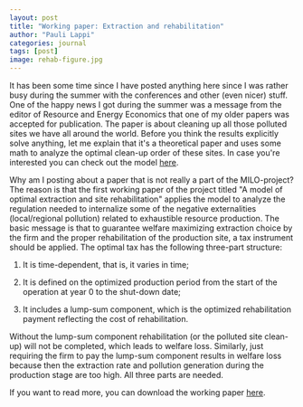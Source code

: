 ```yaml
---
layout: post
title: "Working paper: Extraction and rehabilitation"
author: "Pauli Lappi"
categories: journal
tags: [post]
image: rehab-figure.jpg
---
```

It has been some time since I have posted anything here since I was rather busy during the summer with the conferences and other (even nicer) stuff. One of the happy news I got 
during the summer was a message from the editor of Resource and Energy Economics that one of my older papers was accepted for publication. The paper is about 
cleaning up all those polluted sites we have all around the world. Before you think the results explicitly solve anything, let me explain that 
it's a theoretical paper and uses some math to analyze the optimal clean-up order of these sites. In case you're interested you can check out the model [here](https://www.sciencedirect.com/science/article/pii/S0928765518300678).

Why am I posting about a paper that is not really a part of the MILO-project? The reason is that the first working paper of the project titled 
"A model of optimal extraction and site rehabilitation" applies the model to analyze the regulation needed to internalize some of the negative externalities (local/regional pollution) related to exhaustible resource production. 
The basic message is that to guarantee welfare maximizing extraction choice by the firm and the proper rehabilitation of the production site, 
a tax instrument should be applied. The optimal tax has the following three-part structure:
 
1. It is time-dependent, that is, it varies in time;

2. It is defined on the optimized production period from the start of the operation at year 0 to the shut-down date;

3. It includes a lump-sum component, which is the optimized rehabilitation payment reflecting the cost of rehabilitation. 

Without the lump-sum component rehabilitation (or the polluted site clean-up) will not be completed, which leads to welfare loss. Similarly, just requiring the firm to pay the lump-sum component results in welfare loss
because then the extraction rate and pollution generation during the production stage are too high. All three parts are needed. 

If you want to read more, you can download the working paper [here](https://plappi.github.io/Milo/assets/rehab-wp-Lappi-2018.pdf).
